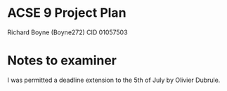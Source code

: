 # ACSE 9 Project Plan

Richard Boyne (Boyne272)
CID 01057503

# Notes to examiner

I was permitted a deadline extension to the 5th of July by Olivier Dubrule.
